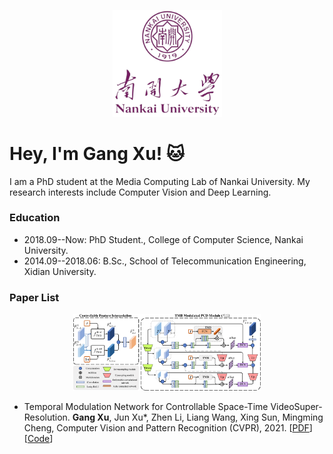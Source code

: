 <p align="center">
  <img src="https://github.com/CS-GangXu/CS-GangXu/blob/main/logo3_none.png" width="175">
</p>

# Hey, I'm Gang Xu! :cat:

I am a PhD student at the Media Computing Lab of Nankai University. My research interests include Computer Vision and Deep Learning.

### Education
- 2018.09--Now: PhD Student., College of Computer Science, Nankai University.
- 2014.09--2018.06: B.Sc., School of Telecommunication Engineering, Xidian University.

### Paper List
<p align="center">
  <img src="https://github.com/CS-GangXu/CS-GangXu/blob/main/method_cut.png" width="300">
</p>

- Temporal Modulation Network for Controllable Space-Time VideoSuper-Resolution. **Gang Xu**, Jun Xu*, Zhen Li, Liang Wang, Xing Sun, Mingming Cheng, Computer Vision and Pattern Recognition (CVPR), 2021. [[PDF](none)][[Code](https://github.com/CS-GangXu/TMNet)]

